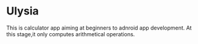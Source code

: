 # Ulysia
This is calculator app aiming at beginners to adnroid app development. At this stage,it only computes arithmetical operations.
